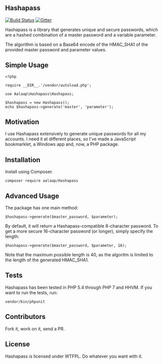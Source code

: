 ## Hashapass 
[![Build Status](https://travis-ci.org/aalaap/Hashapass.svg?branch=master)](https://travis-ci.org/aalaap/Hashapass) [![Gitter](https://badges.gitter.im/aalaap/Hashapass.svg)](https://gitter.im/aalaap/Hashapass?utm_source=badge&utm_medium=badge&utm_campaign=pr-badge)

Hashapass is a library that generates unique and secure passwords, which are
a hashed combination of a master password and a variable parameter.

The algorithm is based on a Base64 encode of the HMAC_SHA1 of the provided
master password and parameter values.

## Simple Usage

```
<?php

require __DIR__.'/vendor/autoload.php';

use Aalaap\Hashapass\Hashapass;

$hashapass = new Hashapass();
echo $hashapass->generate('master', 'parameter');
```

## Motivation

I use Hashapass extensively to generate unique passwords for all my accounts.
I need it at different places, so I've made a JavaScript bookmarklet, a Windows
app and, now, a PHP package.
 
## Installation

Install using Composer.

```
composer require aalaap/Hashapass
```

## Advanced Usage

The package has one main method:

```
$hashapass->generate($master_password, $parameter);
```

By default, it will return a Hashapass-compatible 8-character password. To
get a more secure 16-character password (or longer), simply specify the
length:

```
$hashapass->generate($master_password, $parameter, 16);
```

Note that the maximum possible length is 40, as the algoritm is limited to
the length of the generated HMAC_SHA1. 

## Tests

Hashapass has been tested in PHP 5.4 through PHP 7 and HHVM. If you want to
run the tests, run:

```
vendor/bin/phpunit
```

## Contributors

Fork it, work on it, send a PR.

## License

Hashapass is licensed under WTFPL. Do whatever you want with it.
